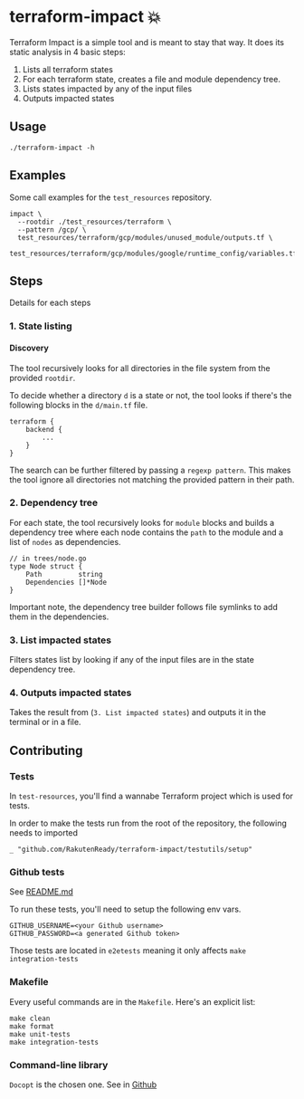 # terraform-impact :boom:
Terraform Impact is a simple tool and is meant to stay that way. It does its static analysis in 4 basic steps:

1. Lists all terraform states
2. For each terraform state, creates a file and module dependency tree.
3. Lists states impacted by any of the input files
4. Outputs impacted states

## Usage
```
./terraform-impact -h
```

## Examples
Some call examples for the `test_resources` repository.
```
impact \
  --rootdir ./test_resources/terraform \
  --pattern /gcp/ \
  test_resources/terraform/gcp/modules/unused_module/outputs.tf \
  test_resources/terraform/gcp/modules/google/runtime_config/variables.tf
```


## Steps
Details for each steps

### 1. State listing
#### Discovery
The tool recursively looks for all directories in the file system from the provided `rootdir`.

To decide whether a directory `d` is a state or not, the tool looks if there's the following blocks in the `d/main.tf` file.

```
terraform {
    backend {
        ...
    }
}
```
The search can be further filtered by passing a `regexp pattern`. This makes the tool ignore all directories not matching the provided pattern in their path.

### 2. Dependency tree
For each state, the tool recursively looks for `module` blocks and builds a dependency tree where each node contains the `path` to the module and a list of `nodes` as dependencies.

```
// in trees/node.go
type Node struct {
	Path         string
	Dependencies []*Node
}
```
Important note, the dependency tree builder follows file symlinks to add them in the dependencies.

### 3. List impacted states
Filters states list by looking if any of the input files are in the state dependency tree.

### 4. Outputs impacted states
Takes the result from (`3. List impacted states`) and outputs it in the terminal or in a file.

## Contributing
### Tests
In `test-resources`, you'll find a wannabe Terraform project which is used for tests.

In order to make the tests run from the root of the repository, the following needs to imported
```
_ "github.com/RakutenReady/terraform-impact/testutils/setup"
```

### Github tests
See [README.md](https://github.com/RakutenReady/terraform-impact/tree/github-test-main)

To run these tests, you'll need to setup the following env vars.
```
GITHUB_USERNAME=<your Github username>
GITHUB_PASSWORD=<a generated Github token>
```

Those tests are located in `e2etests` meaning it only affects `make integration-tests`

### Makefile
Every useful commands are in the `Makefile`. Here's an explicit list:
```
make clean
make format
make unit-tests
make integration-tests
```

### Command-line library
`Docopt` is the chosen one. See in [Github](https://github.com/docopt/docopt.go)